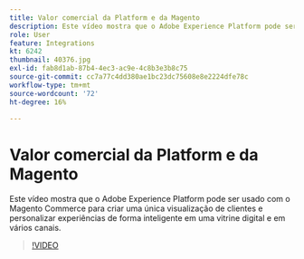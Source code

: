 ```yaml
---
title: Valor comercial da Platform e da Magento
description: Este vídeo mostra que o Adobe Experience Platform pode ser usado com o Magento Commerce para criar uma única visualização de clientes e personalizar experiências de forma inteligente em uma vitrine digital e em vários canais.
role: User
feature: Integrations
kt: 6242
thumbnail: 40376.jpg
exl-id: fab8d1ab-87b4-4ec3-ac9e-4c8b3e3b8c75
source-git-commit: cc7a77c4dd380ae1bc23dc75608e8e2224dfe78c
workflow-type: tm+mt
source-wordcount: '72'
ht-degree: 16%

---
```


# Valor comercial da Platform e da Magento

Este vídeo mostra que o Adobe Experience Platform pode ser usado com o Magento Commerce para criar uma única visualização de clientes e personalizar experiências de forma inteligente em uma vitrine digital e em vários canais.

>[!VIDEO](https://video.tv.adobe.com/v/40376?quality=12&learn=on)

